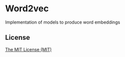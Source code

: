 # Word2vec
Implementation of models to produce word embeddings

## License
[The MIT License (MIT)](LICENSE)
